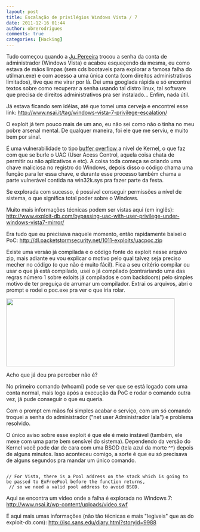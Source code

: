 ```yaml
---
layout: post
title: Escalação de privilégios Windows Vista / 7
date: 2011-12-16 01:44
author: obrerodrigues
comments: true
categories: [Hacking]
---
```

Tudo começou quando a <a href="https://twitter.com/#!/Ju_Pereeira" target="_blank">Ju_Pereeira</a> trocou a senha da conta de administrador (Windows Vista) e acabou esqueçendo da mesma, eu como estava de mãos limpas (sem cds bootaveis para explorar a famosa falha do utilman.exe) e com acesso a uma única conta (com direitos administrativos limitados), tive que me virar por lá. Dei uma googlada rápida e só encontrei textos sobre como recuperar a senha usando tal distro linux, tal software que precisa de direitos administrativos pra ser instalado... Enfim, nada útil.

Já estava ficando sem idéias, até que tomei uma cerveja e encontrei esse link: <a href="http://www.nsai.it/tag/windows-vista-7-privilege-escalation/" target="_blank">http://www.nsai.it/tag/windows-vista-7-privilege-escalation/</a>

O exploit já tem pouco mais de um ano, eu não sei como não o tinha no meu pobre arsenal mental. De qualquer maneira, foi ele que me serviu, e muito bem por sinal.

É uma vulnerabilidade to tipo <a href="http://under-linux.org/blogs/fellipeugliara/o-que-e-um-buffer-overflow-923/" target="_blank">buffer overflow </a>a nível de Kernel, o que faz com que se burle o UAC (User Acess Control, aquela coisa chata de permitir ou não aplicativos e etc). A coisa toda começa se criando uma chave maliciosa no registro do Windows, depois disso o código chama uma função para ler essa chave, e durante esse processo também chama a parte vulnerável contida na win32k.sys pra fazer parte da festa.

<!--more-->

Se explorada com sucesso, é possível conseguir permissões a nível de sistema, o que significa total poder sobre o Windows.

Muito mais informações técnicas podem ser vistas aqui (em inglês): <a href="http://www.exploit-db.com/bypassing-uac-with-user-privilege-under-windows-vista7-mirror/" target="_blank">http://www.exploit-db.com/bypassing-uac-with-user-privilege-under-windows-vista7-mirror/</a>

Era tudo que eu precisava naquele momento, então rapidamente baixei o PoC: <a href="http://dl.packetstormsecurity.net/1011-exploits/uacpoc.zip">http://dl.packetstormsecurity.net/1011-exploits/uacpoc.zip</a>

Existe uma versão já compilada e o código fonte do exploit nesse arquivo zip, mais adiante eu vou explicar o motivo pelo qual talvez seja preciso mecher no código (o que não é muito fácil). Fica a seu critério compilar ou usar o que já está compilado, usei o já compilado (contrariando uma das regras número 1 sobre exloits já compilados e com backdoors) pelo simples motivo de ter preguiça de arrumar um compilador. Extrai os arquivos, abri o prompt e rodei o poc.exe pra ver o que iria rolar.

<img class="aligncenter" title="fff" src="https://image.ibb.co/h2BA98/poc.png" alt="" width="451" height="182" />

Acho que já deu pra perceber não é?

No primeiro comando (whoami) pode se ver que se está logado com uma conta normal, mais logo após a execução da PoC e rodar o comando outra vez, já pude conseguir o que eu queria.

Com o prompt em mãos foi simples acabar o serviço, com um só comando troquei a senha do administrador ("net user Administrador lala") e problema resolvido.

O único aviso sobre esse exploit é que ele é meio instável (também, ele mexe com uma parte bem sensível do sistema). Dependendo da versão do Kernel você pode dar de cara com uma BSOD (tela azul da morte ^^) depois de alguns minutos. Isso aconteceu comigo, a sorte é que eu só precisava de alguns segundos pra mandar um único comando.

```

// For Vista, there is a Pool address on the stack which is going to be passed to ExFreePool before the function returns,
 // so we need a valid pool address to avoid BSOD.

```

Aqui se encontra um vídeo onde a falha é explorada no Windows 7: <a href="http://www.nsai.it/wp-content/uploads/video.swf" target="_blank">http://www.nsai.it/wp-content/uploads/video.swf</a>

E aqui mais umas informações (não tão técnicas e mais "legiveis" que as do exploit-db.com): <a href="http://isc.sans.edu/diary.html?storyid=9988" target="_blank">http://isc.sans.edu/diary.html?storyid=9988</a>

